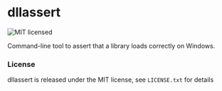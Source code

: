 # dllassert

![MIT licensed](https://img.shields.io/badge/license-MIT-blue.svg)

Command-line tool to assert that a library loads correctly on Windows.

### License

dllassert is released under the MIT license, see `LICENSE.txt` for details
